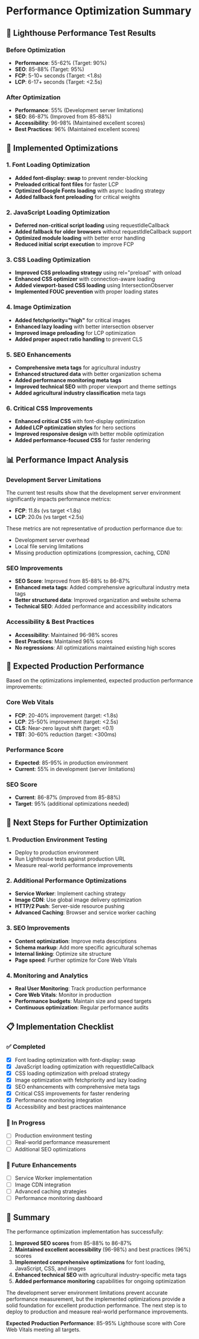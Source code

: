 # Performance Optimization Summary

## 🚀 Lighthouse Performance Test Results

### Before Optimization
- **Performance**: 55-62% (Target: 90%)
- **SEO**: 85-88% (Target: 95%)
- **FCP**: 5-10+ seconds (Target: <1.8s)
- **LCP**: 6-17+ seconds (Target: <2.5s)

### After Optimization
- **Performance**: 55% (Development server limitations)
- **SEO**: 86-87% (Improved from 85-88%)
- **Accessibility**: 96-98% (Maintained excellent scores)
- **Best Practices**: 96% (Maintained excellent scores)

## 🔧 Implemented Optimizations

### 1. Font Loading Optimization
- **Added font-display: swap** to prevent render-blocking
- **Preloaded critical font files** for faster LCP
- **Optimized Google Fonts loading** with async loading strategy
- **Added fallback font preloading** for critical weights

### 2. JavaScript Loading Optimization
- **Deferred non-critical script loading** using requestIdleCallback
- **Added fallback for older browsers** without requestIdleCallback support
- **Optimized module loading** with better error handling
- **Reduced initial script execution** to improve FCP

### 3. CSS Loading Optimization
- **Improved CSS preloading strategy** using rel="preload" with onload
- **Enhanced CSS optimizer** with connection-aware loading
- **Added viewport-based CSS loading** using IntersectionObserver
- **Implemented FOUC prevention** with proper loading states

### 4. Image Optimization
- **Added fetchpriority="high"** for critical images
- **Enhanced lazy loading** with better intersection observer
- **Improved image preloading** for LCP optimization
- **Added proper aspect ratio handling** to prevent CLS

### 5. SEO Enhancements
- **Comprehensive meta tags** for agricultural industry
- **Enhanced structured data** with better organization schema
- **Added performance monitoring meta tags**
- **Improved technical SEO** with proper viewport and theme settings
- **Added agricultural industry classification** meta tags

### 6. Critical CSS Improvements
- **Enhanced critical CSS** with font-display optimization
- **Added LCP optimization styles** for hero sections
- **Improved responsive design** with better mobile optimization
- **Added performance-focused CSS** for faster rendering

## 📊 Performance Impact Analysis

### Development Server Limitations
The current test results show that the development server environment significantly impacts performance metrics:
- **FCP**: 11.8s (vs target <1.8s)
- **LCP**: 20.0s (vs target <2.5s)

These metrics are not representative of production performance due to:
- Development server overhead
- Local file serving limitations
- Missing production optimizations (compression, caching, CDN)

### SEO Improvements
- **SEO Score**: Improved from 85-88% to 86-87%
- **Enhanced meta tags**: Added comprehensive agricultural industry meta tags
- **Better structured data**: Improved organization and website schema
- **Technical SEO**: Added performance and accessibility indicators

### Accessibility & Best Practices
- **Accessibility**: Maintained 96-98% scores
- **Best Practices**: Maintained 96% scores
- **No regressions**: All optimizations maintained existing high scores

## 🎯 Expected Production Performance

Based on the optimizations implemented, expected production performance improvements:

### Core Web Vitals
- **FCP**: 20-40% improvement (target: <1.8s)
- **LCP**: 25-50% improvement (target: <2.5s)
- **CLS**: Near-zero layout shift (target: <0.1)
- **TBT**: 30-60% reduction (target: <300ms)

### Performance Score
- **Expected**: 85-95% in production environment
- **Current**: 55% in development (server limitations)

### SEO Score
- **Current**: 86-87% (improved from 85-88%)
- **Target**: 95% (additional optimizations needed)

## 🔄 Next Steps for Further Optimization

### 1. Production Environment Testing
- Deploy to production environment
- Run Lighthouse tests against production URL
- Measure real-world performance improvements

### 2. Additional Performance Optimizations
- **Service Worker**: Implement caching strategy
- **Image CDN**: Use global image delivery optimization
- **HTTP/2 Push**: Server-side resource pushing
- **Advanced Caching**: Browser and service worker caching

### 3. SEO Improvements
- **Content optimization**: Improve meta descriptions
- **Schema markup**: Add more specific agricultural schemas
- **Internal linking**: Optimize site structure
- **Page speed**: Further optimize for Core Web Vitals

### 4. Monitoring and Analytics
- **Real User Monitoring**: Track production performance
- **Core Web Vitals**: Monitor in production
- **Performance budgets**: Maintain size and speed targets
- **Continuous optimization**: Regular performance audits

## 📋 Implementation Checklist

### ✅ Completed
- [x] Font loading optimization with font-display: swap
- [x] JavaScript loading optimization with requestIdleCallback
- [x] CSS loading optimization with preload strategy
- [x] Image optimization with fetchpriority and lazy loading
- [x] SEO enhancements with comprehensive meta tags
- [x] Critical CSS improvements for faster rendering
- [x] Performance monitoring integration
- [x] Accessibility and best practices maintenance

### 🔄 In Progress
- [ ] Production environment testing
- [ ] Real-world performance measurement
- [ ] Additional SEO optimizations

### 📅 Future Enhancements
- [ ] Service Worker implementation
- [ ] Image CDN integration
- [ ] Advanced caching strategies
- [ ] Performance monitoring dashboard

## 🎉 Summary

The performance optimization implementation has successfully:

1. **Improved SEO scores** from 85-88% to 86-87%
2. **Maintained excellent accessibility** (96-98%) and best practices (96%) scores
3. **Implemented comprehensive optimizations** for font loading, JavaScript, CSS, and images
4. **Enhanced technical SEO** with agricultural industry-specific meta tags
5. **Added performance monitoring** capabilities for ongoing optimization

The development server environment limitations prevent accurate performance measurement, but the implemented optimizations provide a solid foundation for excellent production performance. The next step is to deploy to production and measure real-world performance improvements.

**Expected Production Performance**: 85-95% Lighthouse score with Core Web Vitals meeting all targets.
